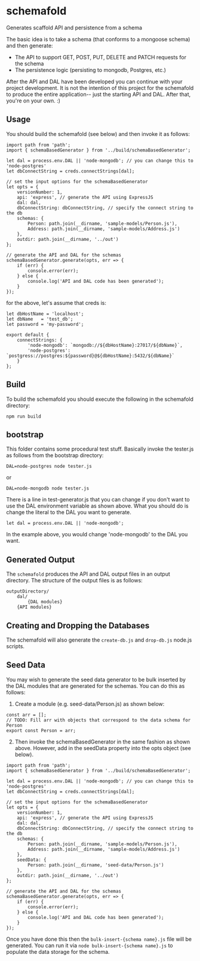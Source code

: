 # schemafold
Generates scaffold API and persistence from a schema

The basic idea is to take a schema (that conforms to a mongoose schema) and then generate:

* The API to support GET, POST, PUT, DELETE and PATCH requests for the schema
* The persistence logic (persisting to mongodb, Postgres, etc.)

After the API and DAL have been developed you can continue with your project development. It is not the intention
of this project for the schemafold to produce the entire application-- just the starting API and DAL. After that,
you're on your own. :)


## Usage

You should build the schemafold (see below) and then invoke it as follows:

```
import path from 'path';
import { schemaBasedGenerator } from '../build/schemaBasedGenerator';

let dal = process.env.DAL || 'node-mongodb'; // you can change this to 'node-postgres'
let dbConnectString = creds.connectStrings[dal];

// set the input options for the schemaBasedGenerator
let opts = {
	versionNumber: 1,
	api: 'express', // generate the API using ExpressJS
	dal: dal,
	dbConnectString: dbConnectString, // specify the connect string to the db
	schemas: {
		Person: path.join(__dirname, 'sample-models/Person.js'),
		Address: path.join(__dirname, 'sample-models/Address.js')
	},
	outdir: path.join(__dirname, '../out')
};

// generate the API and DAL for the schemas
schemaBasedGenerator.generate(opts, err => {
	if (err) {
		console.error(err);
	} else {
		console.log('API and DAL code has been generated');
	}
});
```

for the above, let's assume that creds is:

```
let dbHostName = 'localhost';
let dbName   = 'test_db';
let password = 'my-password';

export default {
	connectStrings: {
		'node-mongodb': `mongodb://${dbHostName}:27017/${dbName}`,
		'node-postgres': `postgress://postgres:${password}@${dbHostName}:5432/${dbName}`
	}	
};
```


## Build

To build the schemafold you should execute the following in the schemafold directory:

```
npm run build
```


## bootstrap

This folder contains some procedural test stuff. Basically invoke the tester.js as follows from the bootstrap directory:

```
DAL=node-postgres node tester.js
```

or 

```
DAL=node-mongodb node tester.js
```

There is a line in test-generator.js that you can change if you don't want to use the DAL environment variable as shown above. What you should do is change the literal to the DAL you want to generate.

```
let dal = process.env.DAL || 'node-mongodb';
```

In the example above, you would change 'node-mongodb' to the DAL you want.


## Generated Output

The ```schemafold``` produces the API and DAL output files in an output directory. The structure of the output files is as follows:

```
outputDirectory/
	dal/
		{DAL modules}
	{API modules}
```

## Creating and Dropping the Databases

The schemafold will also generate the ```create-db.js``` and ```drop-db.js``` node.js scripts.

## Seed Data

You may wish to generate the seed data generator to be bulk inserted by the DAL modules that are generated for the schemas. You can do this as follows:

1. Create a module (e.g. seed-data/Person.js) as shown below:

```
const arr = [];
// TODO: Fill arr with objects that correspond to the data schema for Person
export const Person = arr;
```

2. Then invoke the schemaBasedGenerator in the same fashion as shown above. However, add in the seedData property into the opts object (see below).

```
import path from 'path';
import { schemaBasedGenerator } from '../build/schemaBasedGenerator';

let dal = process.env.DAL || 'node-mongodb'; // you can change this to 'node-postgres'
let dbConnectString = creds.connectStrings[dal];

// set the input options for the schemaBasedGenerator
let opts = {
	versionNumber: 1,
	api: 'express', // generate the API using ExpressJS
	dal: dal,
	dbConnectString: dbConnectString, // specify the connect string to the db
	schemas: {
		Person: path.join(__dirname, 'sample-models/Person.js'),
		Address: path.join(__dirname, 'sample-models/Address.js')
	},
	seedData: {
		Person: path.join(__dirname, 'seed-data/Person.js')
	},
	outdir: path.join(__dirname, '../out')
};

// generate the API and DAL for the schemas
schemaBasedGenerator.generate(opts, err => {
	if (err) {
		console.error(err);
	} else {
		console.log('API and DAL code has been generated');
	}
});
```

Once you have done this then the ```bulk-insert-{schema name}.js``` file will be generated. You can run it via ```node bulk-insert-{schema name}.js``` to populate the data storage for the schema.
